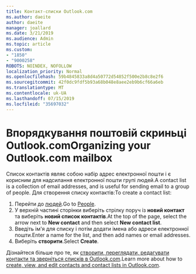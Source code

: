 ```yaml
---
title: Контакт-списки Outlook.com
ms.author: daeite
author: daeite
manager: joallard
ms.date: 3/21/2019
ms.audience: Admin
ms.topic: article
ms.custom:
- "1850"
- "9000258"
ROBOTS: NOINDEX, NOFOLLOW
localization_priority: Normal
ms.openlocfilehash: 59b4845833a8d4a50772d54852f500e2b8c8e2f6
ms.sourcegitcommit: 42f0dc9fdf5b93a68b048e8aee2eb9b6cf66a6eb
ms.translationtype: MT
ms.contentlocale: uk-UA
ms.lasthandoff: 07/15/2019
ms.locfileid: "35697032"
---
```

# <a name="organizing-your-outlookcom-mailbox"></a><span data-ttu-id="1b0f7-102">Впорядкування поштовій скриньці Outlook.com</span><span class="sxs-lookup"><span data-stu-id="1b0f7-102">Organizing your Outlook.com mailbox</span></span>

<span data-ttu-id="1b0f7-103">Список контактів являє собою набір адрес електронної пошти і є корисним для надсилання електронної пошти групі людей.</span><span class="sxs-lookup"><span data-stu-id="1b0f7-103">A contact list is a collection of email addresses, and is useful for sending email to a group of people.</span></span> <span data-ttu-id="1b0f7-104">Для створення списку контактів:</span><span class="sxs-lookup"><span data-stu-id="1b0f7-104">To create a contact list:</span></span>

1. <span data-ttu-id="1b0f7-105">Перейти до [людей](https://outlook.live.com/people/).</span><span class="sxs-lookup"><span data-stu-id="1b0f7-105">Go to [People](https://outlook.live.com/people/).</span></span>
1. <span data-ttu-id="1b0f7-106">У верхній частині сторінки виберіть стрілку поруч із **новий контакт** та виберіть **новий список контактів**.</span><span class="sxs-lookup"><span data-stu-id="1b0f7-106">At the top of the page, select the arrow next to **New contact** and then select **New contact list**.</span></span>
1. <span data-ttu-id="1b0f7-107">Введіть ім'я для списку і потім додати імена або адреси електронної пошти.</span><span class="sxs-lookup"><span data-stu-id="1b0f7-107">Enter a name for the list, and then add names or email addresses.</span></span>
1. <span data-ttu-id="1b0f7-108">Виберіть **створити**.</span><span class="sxs-lookup"><span data-stu-id="1b0f7-108">Select **Create**.</span></span>

<span data-ttu-id="1b0f7-109">Дізнайтеся більше про те, як [створити, переглядати, редагувати контакти та зверніться списків в Outlook.com](https://support.office.com/article/5b909158-036e-4820-92f7-2a27f57b9f01?wt.mc_id=Office_Outlook_com_Alchemy).</span><span class="sxs-lookup"><span data-stu-id="1b0f7-109">Learn more about how to [create, view, and edit contacts and contact lists in Outlook.com](https://support.office.com/article/5b909158-036e-4820-92f7-2a27f57b9f01?wt.mc_id=Office_Outlook_com_Alchemy).</span></span>